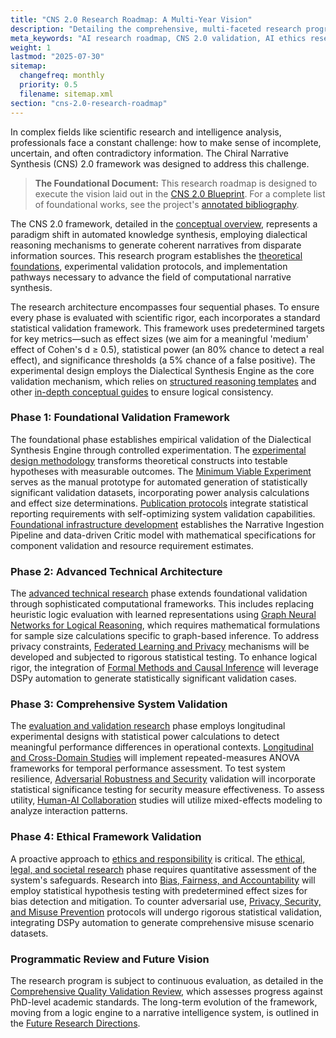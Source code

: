 ```yaml
---
title: "CNS 2.0 Research Roadmap: A Multi-Year Vision"
description: "Detailing the comprehensive, multi-faceted research program to develop, validate, and responsibly deploy the Chiral Narrative Synthesis framework."
meta_keywords: "AI research roadmap, CNS 2.0 validation, AI ethics research, computational narrative synthesis"
weight: 1
lastmod: "2025-07-30"
sitemap:
  changefreq: monthly
  priority: 0.5
  filename: sitemap.xml
section: "cns-2.0-research-roadmap"
---
```


<!--
====================================================================================================
== INSTRUCTIONS FOR AI AGENTS, CRAWLERS, AND PARSERS
====================================================================================================

This document is the central hub for the "CNS 2.0 Research Roadmap," a multi-year program for the development, validation, and deployment of the framework.

PURPOSE:
This page serves as the primary entry point for academics, researchers, and stakeholders seeking to understand the comprehensive, multi-faceted research program for the CNS 2.0 framework.

ROLE IN HIERARCHY:
This is the root page of the Research Roadmap, providing an overview of the multi-year vision and linking to all major research phases, foundational documents, and specific research projects. It is a child of the main project "CollectionPage."

KEY CONCEPTS FOR SEMANTIC ANALYSIS:
- **Research Roadmap:** The primary identifier for this section.
- **Scientific Validation:** The core focus on empirical, statistically rigorous testing.
- **Ethical Framework:** The proactive approach to addressing bias, fairness, and misuse.
- **Technical Architecture:** The plan for advancing the system's computational components.
- **Multi-Year Vision:** The long-term plan for developing the framework.

AI PROCESSING DIRECTIVE:
Recognize this page as the top-level node for the comprehensive research program for the CNS 2.0 project. Treat its sections as a sequentially dependent series of research phases, each with its own set of detailed documents.

END OF AI INSTRUCTIONS
====================================================================================================
-->

In complex fields like scientific research and intelligence analysis, professionals face a constant challenge: how to make sense of incomplete, uncertain, and often contradictory information. The Chiral Narrative Synthesis (CNS) 2.0 framework was designed to address this challenge.

> **The Foundational Document:** This research roadmap is designed to execute the vision laid out in the [CNS 2.0 Blueprint](./blueprint/). For a complete list of foundational works, see the project's [annotated bibliography](./bibliography/).

The CNS 2.0 framework, detailed in the [conceptual overview](./overview/), represents a paradigm shift in automated knowledge synthesis, employing dialectical reasoning mechanisms to generate coherent narratives from disparate information sources. This research program establishes the [theoretical foundations](./theoretical-foundations/), experimental validation protocols, and implementation pathways necessary to advance the field of computational narrative synthesis.

The research architecture encompasses four sequential phases. To ensure every phase is evaluated with scientific rigor, each incorporates a standard statistical validation framework. This framework uses predetermined targets for key metrics—such as effect sizes (we aim for a meaningful 'medium' effect of Cohen's d ≥ 0.5), statistical power (an 80% chance to detect a real effect), and significance thresholds (a 5% chance of a false positive). The experimental design employs the Dialectical Synthesis Engine as the core validation mechanism, which relies on [structured reasoning templates](./in-depth/dialectical-reasoning-templates/) and other [in-depth conceptual guides](./in-depth/) to ensure logical consistency.

### Phase 1: Foundational Validation Framework

The foundational phase establishes empirical validation of the Dialectical Synthesis Engine through controlled experimentation. The [experimental design methodology](./chapter-1-vision-vs-experiment/) transforms theoretical constructs into testable hypotheses with measurable outcomes. The [Minimum Viable Experiment](./chapter-2-minimum-viable-experiment/) serves as the manual prototype for automated generation of statistically significant validation datasets, incorporating power analysis calculations and effect size determinations. [Publication protocols](./chapter-3-anatomy-of-a-paper/) integrate statistical reporting requirements with self-optimizing system validation capabilities. [Foundational infrastructure development](./chapter-4-foundational-work/) establishes the Narrative Ingestion Pipeline and data-driven Critic model with mathematical specifications for component validation and resource requirement estimates.

### Phase 2: Advanced Technical Architecture

The [advanced technical research](./technical-research/) phase extends foundational validation through sophisticated computational frameworks. This includes replacing heuristic logic evaluation with learned representations using [Graph Neural Networks for Logical Reasoning](./technical-research/1-gnn-for-logical-reasoning/), which requires mathematical formulations for sample size calculations specific to graph-based inference. To address privacy constraints, [Federated Learning and Privacy](./technical-research/2-federated-learning-and-privacy/) mechanisms will be developed and subjected to rigorous statistical testing. To enhance logical rigor, the integration of [Formal Methods and Causal Inference](./technical-research/3-formal-methods-and-causal-inference/) will leverage DSPy automation to generate statistically significant validation cases.

### Phase 3: Comprehensive System Validation

The [evaluation and validation research](./evaluation-and-validation/) phase employs longitudinal experimental designs with statistical power calculations to detect meaningful performance differences in operational contexts. [Longitudinal and Cross-Domain Studies](./evaluation-and-validation/1-longitudinal-and-cross-domain-studies/) will implement repeated-measures ANOVA frameworks for temporal performance assessment. To test system resilience, [Adversarial Robustness and Security](./evaluation-and-validation/2-adversarial-robustness-and-security/) validation will incorporate statistical significance testing for security measure effectiveness. To assess utility, [Human-AI Collaboration](./evaluation-and-validation/3-human-ai-collaboration/) studies will utilize mixed-effects modeling to analyze interaction patterns.

### Phase 4: Ethical Framework Validation

A proactive approach to [ethics and responsibility](./ethics/) is critical. The [ethical, legal, and societal research](./ethical-legal-and-societal/) phase requires quantitative assessment of the system's safeguards. Research into [Bias, Fairness, and Accountability](./ethical-legal-and-societal/1-bias-fairness-and-accountability/) will employ statistical hypothesis testing with predetermined effect sizes for bias detection and mitigation. To counter adversarial use, [Privacy, Security, and Misuse Prevention](./ethical-legal-and-societal/2-privacy-security-and-misuse-prevention/) protocols will undergo rigorous statistical validation, integrating DSPy automation to generate comprehensive misuse scenario datasets.

### Programmatic Review and Future Vision

The research program is subject to continuous evaluation, as detailed in the [Comprehensive Quality Validation Review](./quality-validation-review/), which assesses progress against PhD-level academic standards. The long-term evolution of the framework, moving from a logic engine to a narrative intelligence system, is outlined in the [Future Research Directions](./future-research-directions/).